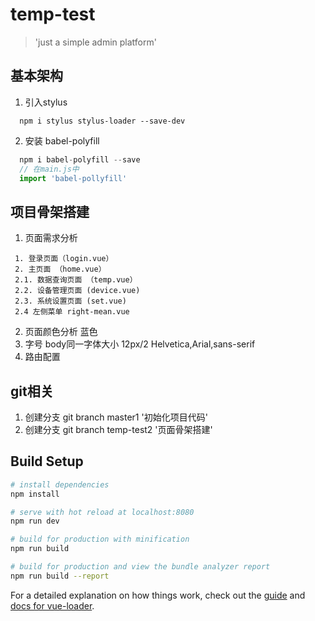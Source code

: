 # temp-test

> 'just a simple admin platform'
## 基本架构
1. 引入stylus 
```npm
  npm i stylus stylus-loader --save-dev
```
2. 安装 babel-polyfill 
```javascript
  npm i babel-polyfill --save
  // 在main.js中
  import 'babel-pollyfill'
```
## 项目骨架搭建
 1. 页面需求分析
   ``` 
    1. 登录页面（login.vue）
    2. 主页面 （home.vue）
    2.1. 数据查询页面 （temp.vue）
    2.2. 设备管理页面 (device.vue)
    2.3. 系统设置页面 (set.vue)
    2.4 左侧菜单 right-mean.vue
   ```
  2. 页面颜色分析 蓝色 
  3. 字号 body同一字体大小 12px/2 Helvetica,Arial,sans-serif
  4. 路由配置
## git相关
1. 创建分支 git branch master1 '初始化项目代码'
2. 创建分支 git branch temp-test2 '页面骨架搭建'


## Build Setup

``` bash
# install dependencies
npm install

# serve with hot reload at localhost:8080
npm run dev

# build for production with minification
npm run build

# build for production and view the bundle analyzer report
npm run build --report
```

For a detailed explanation on how things work, check out the [guide](http://vuejs-templates.github.io/webpack/) and [docs for vue-loader](http://vuejs.github.io/vue-loader).
